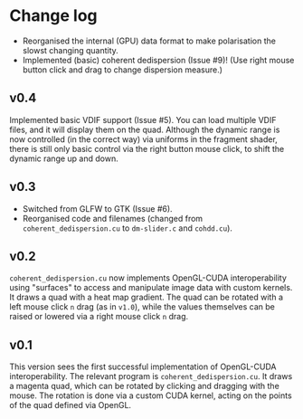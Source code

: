 # Change log

- Reorganised the internal (GPU) data format to make polarisation the slowst changing quantity.
- Implemented (basic) coherent dedispersion (Issue #9)! (Use right mouse button click and drag to change dispersion measure.)

## v0.4

Implemented basic VDIF support (Issue #5).
You can load multiple VDIF files, and it will display them on the quad.
Although the dynamic range is now controlled (in the correct way) via uniforms in the fragment shader, there is still only basic control via the right button mouse click, to shift the dynamic range up and down.

## v0.3

- Switched from GLFW to GTK (Issue #6).
- Reorganised code and filenames (changed from `coherent_dedispersion.cu` to `dm-slider.c` and `cohdd.cu`).

## v0.2

`coherent_dedispersion.cu` now implements OpenGL-CUDA interoperability using "surfaces" to access and manipulate image data with custom kernels.
It draws a quad with a heat map gradient.
The quad can be rotated with a left mouse click `n` drag (as in `v1.0`), while the values themselves can be raised or lowered via a right mouse click `n` drag.

## v0.1

This version sees the first successful implementation of OpenGL-CUDA interoperability.
The relevant program is `coherent_dedispersion.cu`.
It draws a magenta quad, which can be rotated by clicking and dragging with the mouse.
The rotation is done via a custom CUDA kernel, acting on the points of the quad defined via OpenGL.

